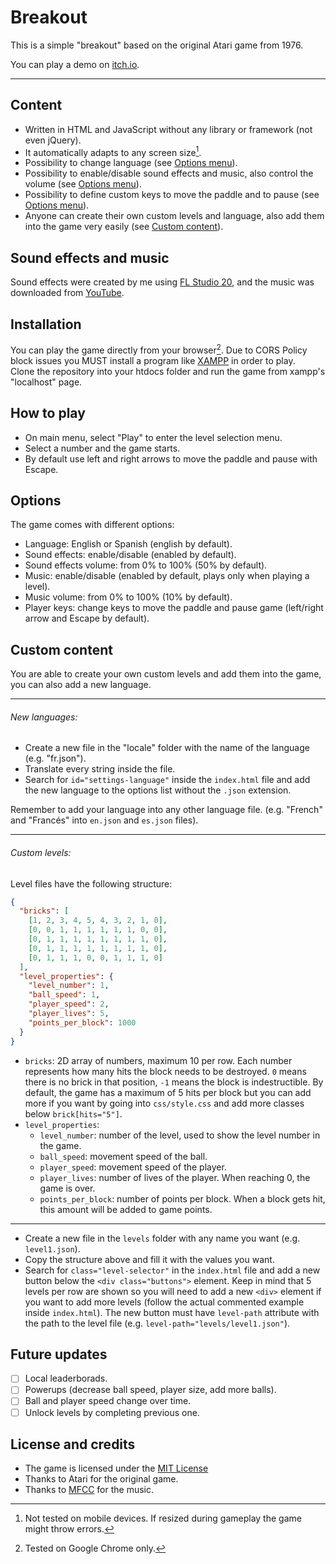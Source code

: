 # Breakout

This is a simple "breakout" based on the original Atari game from 1976.

You can play a demo on [itch.io](https://defaltuser.itch.io/breakout).

---

## Content

- Written in HTML and JavaScript without any library or framework (not even jQuery).
- It automatically adapts to any screen size[^1].
- Possibility to change language (see [Options menu](#options)).
- Possibility to enable/disable sound effects and music, also control the volume (see [Options menu](#options)).
- Possibility to define custom keys to move the paddle and to pause (see [Options menu](#options)).
- Anyone can create their own custom levels and language, also add them into the game very easily (see [Custom content](#custom-content)).

## Sound effects and music

Sound effects were created by me using [FL Studio 20](https://www.image-line.com/), and the music was downloaded from [YouTube](https://www.youtube.com/watch?v=N3fLSxHrtJI).

## Installation

You can play the game directly from your browser[^2]. Due to CORS Policy block issues you MUST install a program like [XAMPP](https://www.apachefriends.org/es/index.html) in order to play.
<br>Clone the repository into your htdocs folder and run the game from xampp's "localhost" page.

## How to play

- On main menu, select "Play" to enter the level selection menu.
- Select a number and the game starts.
- By default use left and right arrows to move the paddle and pause with Escape.

## Options

The game comes with different options:
- Language: English or Spanish (english by default).
- Sound effects: enable/disable (enabled by default).
- Sound effects volume: from 0% to 100% (50% by default).
- Music: enable/disable (enabled by default, plays only when playing a level).
- Music volume: from 0% to 100% (10% by default).
- Player keys: change keys to move the paddle and pause game (left/right arrow and Escape by default).

## Custom content

You are able to create your own custom levels and add them into the game, you can also add a new language.

---

###### New languages:

- Create a new file in the "locale" folder with the name of the language (e.g. "fr.json").
- Translate every string inside the file.
- Search for `id="settings-language"` inside the `index.html` file and add the new language to the options list without the `.json` extension.

Remember to add your language into any other language file. (e.g. "French" and "Francés" into `en.json` and `es.json` files).

---

###### Custom levels:

Level files have the following structure:

```json
{
  "bricks": [
    [1, 2, 3, 4, 5, 4, 3, 2, 1, 0],
    [0, 0, 1, 1, 1, 1, 1, 1, 0, 0],
    [0, 1, 1, 1, 1, 1, 1, 1, 1, 0],
    [0, 1, 1, 1, 1, 1, 1, 1, 1, 0],
    [0, 1, 1, 1, 0, 0, 1, 1, 1, 0]
  ],
  "level_properties": {
    "level_number": 1,
    "ball_speed": 1,
    "player_speed": 2,
    "player_lives": 5,
    "points_per_block": 1000
  }
}
```

- `bricks`: 2D array of numbers, maximum 10 per row. Each number represents how many hits the block needs to be destroyed. `0` means there is no brick in that position, `-1` means the block is indestructible. By default, the game has a maximum of 5 hits per block but you can add more if you want by going into `css/style.css` and add more classes below `brick[hits="5"]`.
- `level_properties`:
  - `level_number`: number of the level, used to show the level number in the game.
  - `ball_speed`: movement speed of the ball.
  - `player_speed`: movement speed of the player.
  - `player_lives`: number of lives of the player. When reaching 0, the game is over.
  - `points_per_block`: number of points per block. When a block gets hit, this amount will be added to game points.

---

- Create a new file in the `levels` folder with any name you want (e.g. `level1.json`).
- Copy the structure above and fill it with the values you want.
- Search for `class="level-selector"` in the `index.html` file and add a new button below the `<div class="buttons">` element. Keep in mind that 5 levels per row are shown so you will need to add a new `<div>` element if you want to add more levels (follow the actual commented example inside `index.html`). The new button must have `level-path` attribute with the path to the level file (e.g. `level-path="levels/level1.json"`).

## Future updates

- [ ] Local leaderborads.
- [ ] Powerups (decrease ball speed, player size, add more balls).
- [ ] Ball and player speed change over time.
- [ ] Unlock levels by completing previous one.

## License and credits

- The game is licensed under the [MIT License](LICENSE.md)
- Thanks to Atari for the original game.
- Thanks to [MFCC](https://www.youtube.com/channel/UCQF2DyKUgg4yYo2h_f3jzcA) for the music.

[^1]: Not tested on mobile devices. If resized during gameplay the game might throw errors.
[^2]: Tested on Google Chrome only.
